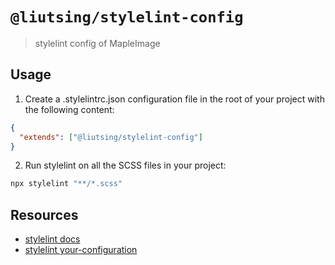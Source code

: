 # `@liutsing/stylelint-config`

> stylelint config of MapleImage

## Usage
1. Create a .stylelintrc.json configuration file in the root of your project with the following content:

```json
{
  "extends": ["@liutsing/stylelint-config"]
}
```
2. Run stylelint on all the SCSS files in your project:
```sh
npx stylelint "**/*.scss"
```

## Resources
- [stylelint docs](https://stylelint.io/)
- [stylelint your-configuration](https://stylelint.io/user-guide/get-started#your-configuration)